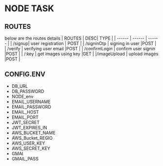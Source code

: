 # NODE TASK
## ROUTES
 below are the routes details
| ROUTES | DESC| TYPE |
| ------ | ------ | ------ |
| /signup| user registration | POST |
| /signinOtp | signing in user |POST |
| /verify | verifying user email |POST |
| /confirmLogin | confirm user signin |POST |
| /:key | get images using key |GET |
|/imageUpload | upload images |POST |

## CONFIG.ENV 
- DB_URL
- DB_PASSWORD
- NODE_env
- EMAIL_USERNAME
- EMAIL_PASSWORD
- EMAIL_HOST
- EMAIL_PORT
- JWT_SECRET
- JWT_EXPIRES_IN
- AWS_BUCKET_NAME
- AWS_Bucket_REGIO
- AWS_USER_KEY
- AWS_SECRET_KEY
- GMAI
- GMAIL_PASS
